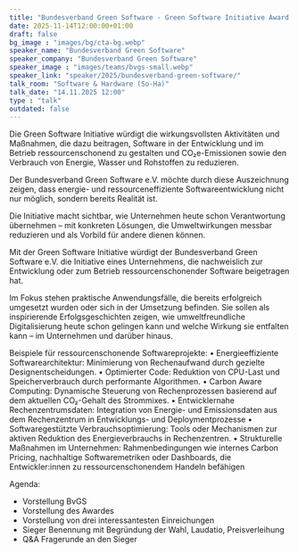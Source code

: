```yaml
---
title: "Bundesverband Green Software - Green Software Initiative Award 🇩🇪"
date: 2025-11-14T12:00:00+01:00
draft: false
bg_image : "images/bg/cta-bg.webp"
speaker_name: "Bundesverband Green Software"
speaker_company: "Bundesverband Green Software"
speaker_image : "images/teams/bvgs-small.webp"
speaker_link: "speaker/2025/bundesverband-green-software/"
talk_room: "Software & Hardware (So-Ha)"
talk_date: "14.11.2025 12:00"
type : "talk"
outdated: false
---
```


Die Green Software Initiative würdigt die wirkungsvollsten Aktivitäten und Maßnahmen,
die dazu beitragen, Software in der Entwicklung und im Betrieb ressourcenschonend zu gestalten und CO₂e-Emissionen sowie den Verbrauch von Energie, Wasser und Rohstoffen zu
reduzieren.

Der Bundesverband Green Software e.V. möchte durch diese Auszeichnung zeigen, dass
energie- und ressourceneffiziente Softwareentwicklung nicht nur möglich, sondern bereits
Realität ist.

Die Initiative macht sichtbar, wie Unternehmen heute schon Verantwortung übernehmen – mit konkreten Lösungen, die Umweltwirkungen messbar reduzieren und als Vorbild für andere dienen können.

Mit der Green Software Initiative würdigt der Bundesverband Green Software e.V. die Initiative eines Unternehmens, die nachweislich zur Entwicklung oder zum Betrieb ressourcenschonender Software beigetragen hat.

Im Fokus stehen praktische Anwendungsfälle, die bereits erfolgreich umgesetzt wurden
oder sich in der Umsetzung befinden. Sie sollen als inspirierende Erfolgsgeschichten zeigen,
wie umweltfreundliche Digitalisierung heute schon gelingen kann und welche Wirkung sie
entfalten kann – im Unternehmen und darüber hinaus.

Beispiele für ressourcenschonende Softwareprojekte:
• Energieeffiziente Softwarearchitektur: Minimierung von Rechenaufwand durch
gezielte Designentscheidungen.
• Optimierter Code: Reduktion von CPU-Last und Speicherverbrauch durch performante Algorithmen.
• Carbon Aware Computing: Dynamische Steuerung von Rechenprozessen basierend auf dem aktuellen CO₂-Gehalt des Strommixes.
• Entwicklernahe Rechenzentrumsdaten: Integration von Energie- und Emissionsdaten aus dem Rechenzentrum in Entwicklungs- und Deploymentprozesse
• Softwaregestützte Verbrauchsoptimierung: Tools oder Mechanismen zur aktiven
Reduktion des Energieverbrauchs in Rechenzentren.
• Strukturelle Maßnahmen im Unternehmen: Rahmenbedingungen wie internes
Carbon Pricing, nachhaltige Softwaremetriken oder Dashboards, die Entwickler:innen zu ressourcenschonendem Handeln befähigen

Agenda:

- Vorstellung BvGS
- Vorstellung des Awardes
- Vorstellung von drei interessantesten Einreichungen
- Sieger Benennung mit Begründung der Wahl, Laudatio, Preisverleihung
- Q&A Fragerunde an den Sieger
